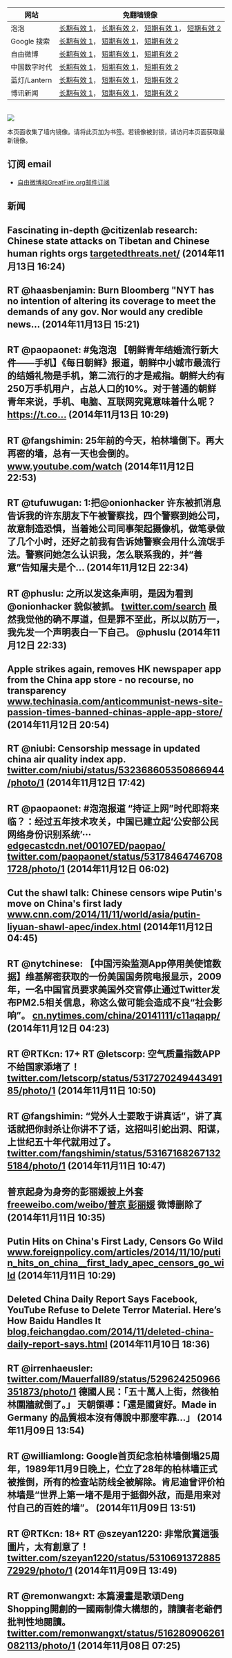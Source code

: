 <table>
    <thead>
        <tr>
            <th>网站</th>
            <th>免翻墙镜像</th>
        </tr>
    </thead>
    <tbody>    
        <tr>
            <td>泡泡</td>
            <td>            
                <a href="https://gp1.wpc.edgecastcdn.net/80107EF/soft.pingfan.pw/paopao/" target="jx1">长期有效 1</a>，            
                <a href="https://edgecastcdn.net/00107ED/paopao/" target="jx2">长期有效 2</a>，            
                <a href="https://paopao3.azurewebsites.net" target="jx3">短期有效 1</a>，            
                <a href="https://d19ysv8o6fv16v.cloudfront.net" target="jx4">短期有效 2</a>
            </td>
        </tr>    
        <tr>
            <td>Google 搜索</td>
            <td>            
                <a href="https://edgecastcdn.net/00107ED/g/" target="jx5">长期有效 1</a>，            
                <a href="https://865ba.azurewebsites.net" target="jx6">短期有效 1</a>，            
                <a href="https://d3vv89cvqbrqlq.cloudfront.net" target="jx7">短期有效 2</a>
            </td>
        </tr>    
        <tr>
            <td>自由微博</td>
            <td>            
                <a href="https://edgecastcdn.net/00107ED/freeweibo/" target="jx8">长期有效 1</a>，            
                <a href="https://fw6.azurewebsites.net" target="jx9">短期有效 1</a>，            
                <a href="https://d2fstso2jh4dhr.cloudfront.net" target="jx10">短期有效 2</a>
            </td>
        </tr>    
        <tr>
            <td>中国数字时代</td>
            <td>            
                <a href="https://edgecastcdn.net/00107ED/cdt/" target="jx11">长期有效 1</a>，            
                <a href="https://39bf.azurewebsites.net" target="jx12">短期有效 1</a>，            
                <a href="https://dazdu2iuzl72b.cloudfront.net" target="jx13">短期有效 2</a>
            </td>
        </tr>    
        <tr>
            <td>蓝灯/Lantern</td>
            <td>            
                <a href="https://edgecastcdn.net/00107ED/lantern/" target="jx14">长期有效 1</a>，            
                <a href="https://c7511.azurewebsites.net" target="jx15">短期有效 1</a>，            
                <a href="https://dx1djqjpnvurw.cloudfront.net" target="jx16">短期有效 2</a>
            </td>
        </tr>    
        <tr>
            <td>博讯新闻</td>
            <td>            
                <a href="https://gp1.wpc.edgecastcdn.net/80107EF/soft.pingfan.pw/boxun/" target="jx17">长期有效 1</a>，            
                <a href="https://boxun2.azurewebsites.net" target="jx18">短期有效 1</a>，            
                <a href="https://d3588w5hqzcepn.cloudfront.net" target="jx19">短期有效 2</a>
            </td>
        </tr>
    </tbody>
</table>
<br/>
<img src="https://raw.githubusercontent.com/greatfire/z/master/logos.gif" />

本页面收集了墙内镜像。请将此页加为书签。若镜像被封锁，请访问本页面获取最新镜像。

## 订阅 email
* <a href="https://b.us7.list-manage.com/subscribe?u=854fca58782082e0cbdf204a0&id=c78949b93c">自由微博和GreatFire.org邮件订阅</a>
    
## 新闻
Fascinating in-depth @citizenlab research: Chinese state attacks on Tibetan and Chinese human rights orgs <a href="https://targetedthreats.net/" target="_BLANK">targetedthreats.net/</a> (2014年11月13日 16:24)
 ---
RT @haasbenjamin: Burn Bloomberg "NYT has no intention of altering its coverage to meet the demands of any gov. Nor would any credible news… (2014年11月13日 15:21)
 ---
RT @paopaonet: #兔泡泡 【朝鲜青年结婚流行新大件——手机】《每日朝鲜》报道，朝鲜中小城市最流行的结婚礼物是手机，第二流行的才是戒指。朝鲜大约有250万手机用户，占总人口的10%。对于普通的朝鲜青年来说，手机、电脑、互联网究竟意味着什么呢？https://t.co… (2014年11月13日 10:29)
 ---
RT @fangshimin: 25年前的今天，柏林墙倒下。再大再密的墙，总有一天也会倒的。<a href="https://www.youtube.com/watch?v=mhfrAd_Pa8M" target="_BLANK">www.youtube.com/watch</a> (2014年11月12日 22:53)
 ---
RT @tufuwugan: 1:把@onionhacker 许东被抓消息告诉我的许东朋友下午被警察找，四个警察到她公司，故意制造恐惧，当着她公司同事架起摄像机，做笔录做了几个小时，还好之前我有告诉她警察会用什么流氓手法。警察问她怎么认识我，怎么联系我的，并“善意”告知屠夫是个… (2014年11月12日 22:34)
 ---
RT @phuslu: 之所以发这条声明，是因为看到 @onionhacker 貌似被抓。 <a href="https://twitter.com/search?src=typd&q=onionhacker" target="_BLANK">twitter.com/search</a> 虽然我觉他的确不厚道，但是罪不至此，所以以防万一，我先发一个声明表白一下自己。 @phuslu (2014年11月12日 22:33)
 ---
Apple strikes again, removes HK newspaper app from the China app store - no recourse, no transparency <a href="https://www.techinasia.com/anticommunist-news-site-passion-times-banned-chinas-apple-app-store/?utm_source=The+Sinocism+China+Newsletter&utm_campaign=fb937bcb6c-Sinocism11_11_1411_11_2014&utm_medium=email&utm_term=0_171f237867-fb937bcb6c-29605065&mc_cid=fb937bcb6c&mc_eid=2fb72b1f35" target="_BLANK">www.techinasia.com/anticommunist-news-site-passion-times-banned-chinas-apple-app-store/</a> (2014年11月12日 20:54)
 ---
RT @niubi: Censorship message in updated china air quality index app. <a href="https://twitter.com/niubi/status/532368605350866944/photo/1" target="_BLANK">twitter.com/niubi/status/532368605350866944/photo/1</a> (2014年11月12日 17:42)
 ---
RT @paopaonet: #泡泡报道 “持证上网”时代即将来临？：经过五年技术攻关，中国已建立起‘公安部公民网络身份识别系统’··· <a href="https://edgecastcdn.net/00107ED/paopao/?u=/article/259" target="_BLANK">edgecastcdn.net/00107ED/paopao/</a> <a href="https://twitter.com/paopaonet/status/531784647467081728/photo/1" target="_BLANK">twitter.com/paopaonet/status/531784647467081728/photo/1</a> (2014年11月12日 06:02)
 ---
Cut the shawl talk: Chinese censors wipe Putin's move on China's first lady <a href="http://www.cnn.com/2014/11/11/world/asia/putin-liyuan-shawl-apec/index.html" target="_BLANK">www.cnn.com/2014/11/11/world/asia/putin-liyuan-shawl-apec/index.html</a> (2014年11月12日 04:45)
 ---
RT @nytchinese: 【中国污染监测App停用美使馆数据】维基解密获取的一份美国国务院电报显示，2009年，一名中国官员要求美国外交官停止通过Twitter发布PM2.5相关信息，称这么做可能会造成不良“社会影响”。
<a href="http://cn.nytimes.com/china/20141111/c11aqapp/" target="_BLANK">cn.nytimes.com/china/20141111/c11aqapp/</a> (2014年11月12日 04:23)
 ---
RT @RTKcn: 17+ RT @letscorp: 空气质量指数APP不给国家添堵了！ <a href="https://twitter.com/letscorp/status/531727024944349185/photo/1" target="_BLANK">twitter.com/letscorp/status/531727024944349185/photo/1</a> (2014年11月11日 10:50)
 ---
RT @fangshimin: “党外人士要敢于讲真话”，讲了真话就把你封杀让你讲不了话，这招叫引蛇出洞、阳谋，上世纪五十年代就用过了。 <a href="https://twitter.com/fangshimin/status/531671682671325184/photo/1" target="_BLANK">twitter.com/fangshimin/status/531671682671325184/photo/1</a> (2014年11月11日 10:47)
 ---
普京起身为身旁的彭丽媛披上外套  <a href="https://freeweibo.com/weibo/%E6%99%AE%E4%BA%AC+%E5%BD%AD%E4%B8%BD%E5%AA%9B" target="_BLANK">freeweibo.com/weibo/普京 彭丽媛</a> 微博删除了 (2014年11月11日 10:35)
 ---
Putin Hits on China's First Lady, Censors Go Wild <a href="http://www.foreignpolicy.com/articles/2014/11/10/putin_hits_on_china__first_lady_apec_censors_go_wild" target="_BLANK">www.foreignpolicy.com/articles/2014/11/10/putin_hits_on_china__first_lady_apec_censors_go_wild</a> (2014年11月11日 10:29)
 ---
Deleted China Daily Report Says Facebook, YouTube Refuse to Delete Terror Material. Here’s How Baidu Handles It <a href="http://blog.feichangdao.com/2014/11/deleted-china-daily-report-says.html" target="_BLANK">blog.feichangdao.com/2014/11/deleted-china-daily-report-says.html</a> (2014年11月10日 18:36)
 ---
RT @irrenhaeusler: <a href="https://twitter.com/Mauerfall89/status/529624250966351873/photo/1" target="_BLANK">twitter.com/Mauerfall89/status/529624250966351873/photo/1</a>
德國人民：「五十萬人上街，然後柏林圍牆就倒了。」
天朝領導：「還是國貨好。Made in Germany 的品質根本沒有傳說中那麼牢靠...」 (2014年11月09日 13:54)
 ---
RT @williamlong: Google首页纪念柏林墙倒塌25周年，1989年11月9日晚上，伫立了28年的柏林墙正式被推倒，所有的检查站防线全被解除。肯尼迪曾评价柏林墙是“世界上第一堵不是用于抵御外敌，而是用来对付自己的百姓的墙”。 (2014年11月09日 13:51)
 ---
RT @RTKcn: 18+ RT @szeyan1220: 非常欣賞這張圖片，太有創意了！ <a href="https://twitter.com/szeyan1220/status/531069137288572929/photo/1" target="_BLANK">twitter.com/szeyan1220/status/531069137288572929/photo/1</a> (2014年11月09日 13:49)
 ---
RT @remonwangxt: 本篇漫畫是歌頌Deng Shopping開創的一國兩制偉大構想的，請讀者老爺們批判性地閱讀。 <a href="https://twitter.com/remonwangxt/status/516280906261082113/photo/1" target="_BLANK">twitter.com/remonwangxt/status/516280906261082113/photo/1</a> (2014年11月08日 07:25)
 ---
